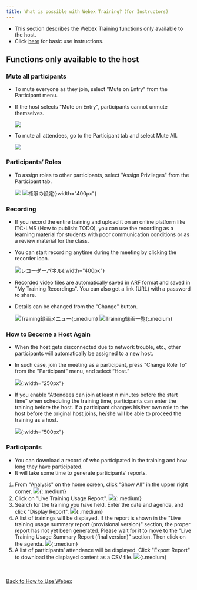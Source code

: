 ```yaml
---
title: What is possible with Webex Training?（for Instructors)
---
```


* This section describes the Webex Training functions only available to the host.	
* Click <a href="do_training" target="_blank">here</a> for basic use instructions.

## Functions only available to the host

### Mute all participants

* To mute everyone as they join, select "Mute on Entry" from the Participant menu.
* If the host selects "Mute on Entry", participants cannot unmute themselves.

	![](img/webex_training_mute_on_join.png)	

* To mute all attendees, go to the Participant tab and select Mute All.

	![](img/webex_training_all_mute.png)

### Participants’ Roles

* To assign roles to other participants, select "Assign Privileges" from the Participant tab.

	![](img/webex_training_participants_privileges.png)
	![権限の設定](img/webex_training_privileges.png){:width="400px"}

### Recording

* If you record the entire training and upload it on an online platform like ITC-LMS (How to publish: TODO), you can use the recording as a learning material for students with poor communication conditions or as a review material for the class.
* You can start recording anytime during the meeting by clicking the recorder icon.

	![レコーダーパネル](img/webex_training_recorder.png){:width="400px"}

* Recorded video files are automatically saved in ARF format and saved in "My Training Recordings". You can also get a link (URL) with a password to share.
* Details can be changed from the "Change" button.

	![Training録画メニュー](img/webex_training_record_1.png){:.medium}
	![Training録画一覧](img/webex_training_record_2.png){:.medium}

### How to Become a Host Again

* When the host gets disconnected due to network trouble, etc., other participants will automatically be assigned to a new host.
* In such case, join the meeting as a participant, press "Change Role To" from the "Participant" menu, and select “Host.”

	![](img/webex_training_regain_host.png){:width="250px"}

* If you enable “Attendees can join at least n minutes before the start time” when scheduling the training time, participants can enter the training before the host. If a participant changes his/her own role to the host before the original host joins, he/she will be able to proceed the training as a host.

	![](img/webex_training_join_before_host.png){:width="500px"}

### Participants

* You can download a record of who participated in the training and how long they have participated.
* It will take some time to generate participants’ reports.

1. From "Analysis" on the home screen, click "Show All" in the upper right corner.
![](img/webex_participants_list_1.png){:.medium}
1. Click on "Live Training Usage Report".
![](img/webex_training_participants_list_1.png){:.medium}
1. Search for the training you have held. Enter the date and agenda, and click "Display Report".
![](img/webex_training_participants_list_2.png){:.medium}
1. A list of trainings will be displayed. If the report is shown in the "Live training usage summary report (provisional version)" section, the proper report has not yet been generated. Please wait for it to move to the "Live Training Usage Summary Report (final version)" section. Then click on the agenda.
![](img/webex_training_participants_list_3.png){:.medium}
1. A list of participants' attendance will be displayed. Click "Export Report" to download the displayed content as a CSV file.
![](img/webex_training_participants_list_4.png){:.medium}



<br>
<br>
<a href="index" target="_blank">Back to How to Use Webex</a>



